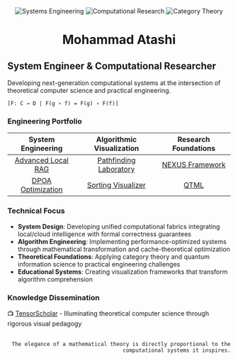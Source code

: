 <div align="center">
<img src="https://img.shields.io/badge/Systems-Engineering-4B5563?style=flat-square" alt="Systems Engineering">
<img src="https://img.shields.io/badge/Computational-Research-60A5FA?style=flat-square" alt="Computational Research">
<img src="https://img.shields.io/badge/Category-Theory-F87171?style=flat-square" alt="Category Theory">
<h1>Mohammad Atashi</h1>
</div>

## System Engineer & Computational Researcher

Developing next-generation computational systems at the intersection of theoretical computer science and practical engineering.

```[F: C → D | F(g ∘ f) = F(g) ∘ F(f)]```

### Engineering Portfolio

| System Engineering | Algorithmic Visualization | Research Foundations |
|:------------------:|:-------------------------:|:--------------------:|
| [Advanced Local RAG](https://github.com/TensorScholar/Local-RAG.git) | [Pathfinding Laboratory](https://github.com/TensorScholar/CHRONOS.git) | [NEXUS Framework](https://github.com/TensorScholar/CHRONOS.git) |
| [DPOA Optimization](https://github.com/TensorScholar/dynamic-programming-optimization-arsenal) | [Sorting Visualizer](https://github.com/TensorScholar/sorting-algorithm-visualization) | [QTML](https://github.com/TensorScholar) |

### Technical Focus

- **System Design**: Developing unified computational fabrics integrating local/cloud intelligence with formal correctness guarantees
- **Algorithm Engineering**: Implementing performance-optimized systems through mathematical transformation and cache-theoretical optimization
- **Theoretical Foundations**: Applying category theory and quantum information science to practical engineering challenges
- **Educational Systems**: Creating visualization frameworks that transform algorithm comprehension

### Knowledge Dissemination

📺 [TensorScholar](https://youtube.com/@TensorScholar) - Illuminating theoretical computer science through rigorous visual pedagogy

<br>

<div align="right">
<code>The elegance of a mathematical theory is directly proportional to the computational systems it inspires.</code>
</div>
